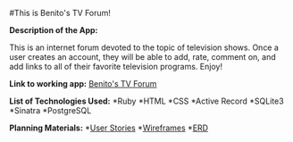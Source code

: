 #This is Benito's TV Forum!

**Description of the App:**

This is an internet forum devoted to the topic of television shows. Once a user creates an account, they will be able to add, rate, comment on, and add links to all of their favorite television programs. Enjoy!

**Link to working app:**
[Benito's TV Forum](https://salty-plateau-4064.herokuapp.com/)

**List of Technologies Used:**
	*Ruby
	*HTML
	*CSS
	*Active Record
	*SQLite3
	*Sinatra
	*PostgreSQL

**Planning Materials:**	
	*[User Stories](/forum/user_stories.md) 
	*[Wireframes](/forum/Forum_wire_frams.pdf)
	*[ERD](/forum/erd.md)